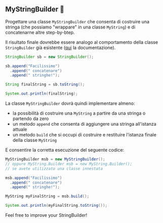 ## MyStringBuilder 🛴

Progettare una classe `MyStringBuilder` che consenta di costruire una stringa (che possiamo "wrappare" in una classe
`MyString`) e di concatenarne altre step-by-btep.

Il risultato finale dovrebbe essere analogo al comportamento della classe `StringBuilder` già esistente
([qui](https://docs.oracle.com/javase/7/docs/api/java/lang/StringBuilder.html) la documentazione).

```Java
StringBuilder sb = new StringBuilder();

sb.append("Facilissimo")
  .append(" concatenare")
  .append(" stringhe!");

String finalString = sb.toString();

System.out.println(finalString);
```

La classe `MyStringBuilder` dovrà quindi implementare almeno:
- la possibilità di costruire una `MyString` a partire da una stringa o partendo da zero
- un metodo `append` che consenta di aggiungere una stringa all'istanza attuale 
- un metodo `build` che si occupi di costruire e restituire l'istanza finale della classe `MyString`

E consentire la corretta esecuzione del seguente codice:

```Java
MyStringBuilder msb = new MyStringBuilder(); 
// oppure MyString.Builder msb = new MyString.Builder();
// se avete utilizzato una classe innestata

msb.append("Facilissimo")
  .append(" concatenare")
  .append(" stringhe!");

MyString myFinalString = msb.build();

System.out.println(myFinalString.toString());
```

Feel free to improve your StringBuilder!
